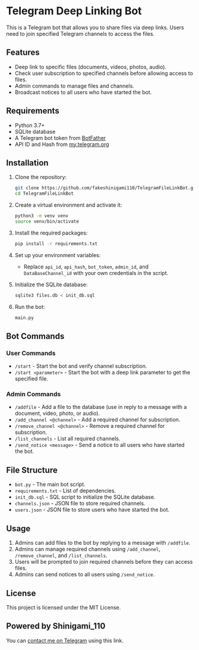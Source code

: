 # Telegram Deep Linking Bot

This is a Telegram bot that allows you to share files via deep links. Users need to join specified Telegram channels to access the files.

## Features

- Deep link to specific files (documents, videos, photos, audio).
- Check user subscription to specified channels before allowing access to files.
- Admin commands to manage files and channels.
- Broadcast notices to all users who have started the bot.

## Requirements

- Python 3.7+
- SQLite database
- A Telegram bot token from [BotFather](https://t.me/BotFather)
- API ID and Hash from [my.telegram.org](https://my.telegram.org)

## Installation

1. Clone the repository:
    ```bash
    git clone https://github.com/fakeshinigami110/TelegramFileLinkBot.git
    cd TelegramFileLinkBot
    ```

2. Create a virtual environment and activate it:
    ```bash
    python3 -m venv venv
    source venv/bin/activate
    ```

3. Install the required packages:
    ```bash
    pip install -r requirements.txt
    ```

4. Set up your environment variables:
    - Replace `api_id`, `api_hash`, `bot_token`, `admin_id`, and `DataBaseChannel_id` with your own credentials in the script.

5. Initialize the SQLite database:
    ```bash
    sqlite3 files.db < init_db.sql
    ```

6. Run the bot:
    ```bash
    main.py
    ```

## Bot Commands

### User Commands

- `/start` - Start the bot and verify channel subscription.
- `/start <parameter>` - Start the bot with a deep link parameter to get the specified file.

### Admin Commands

- `/addfile` - Add a file to the database (use in reply to a message with a document, video, photo, or audio).
- `/add_channel <@channel>` - Add a required channel for subscription.
- `/remove_channel <@channel>` - Remove a required channel for subscription.
- `/list_channels` - List all required channels.
- `/send_notice <message>` - Send a notice to all users who have started the bot.

## File Structure

- `bot.py` - The main bot script.
- `requirements.txt` - List of dependencies.
- `init_db.sql` - SQL script to initialize the SQLite database.
- `channels.json` - JSON file to store required channels.
- `users.json` - JSON file to store users who have started the bot.

## Usage

1. Admins can add files to the bot by replying to a message with `/addfile`.
2. Admins can manage required channels using `/add_channel`, `/remove_channel`, and `/list_channels`.
3. Users will be prompted to join required channels before they can access files.
4. Admins can send notices to all users using `/send_notice`.

## License

This project is licensed under the MIT License.


## Powered by Shinigami_110
You can [contact me on Telegram](https://t.me/shinigami_110) using this link.
